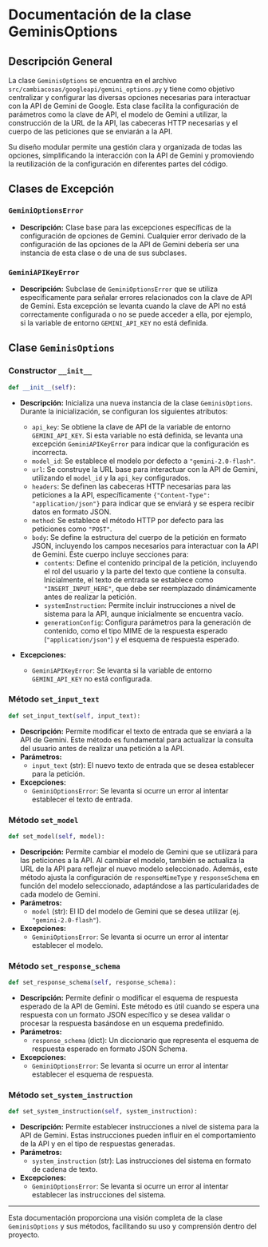 # Documentación de la clase GeminisOptions

## Descripción General

La clase `GeminisOptions` se encuentra en el archivo `src/cambiacosas/googleapi/gemini_options.py` y tiene como objetivo centralizar y configurar las diversas opciones necesarias para interactuar con la API de Gemini de Google. Esta clase facilita la configuración de parámetros como la clave de API, el modelo de Gemini a utilizar, la construcción de la URL de la API, las cabeceras HTTP necesarias y el cuerpo de las peticiones que se enviarán a la API.

Su diseño modular permite una gestión clara y organizada de todas las opciones, simplificando la interacción con la API de Gemini y promoviendo la reutilización de la configuración en diferentes partes del código.

## Clases de Excepción

### `GeminiOptionsError`
- **Descripción:** Clase base para las excepciones específicas de la configuración de opciones de Gemini. Cualquier error derivado de la configuración de las opciones de la API de Gemini debería ser una instancia de esta clase o de una de sus subclases.

### `GeminiAPIKeyError`
- **Descripción:** Subclase de `GeminiOptionsError` que se utiliza específicamente para señalar errores relacionados con la clave de API de Gemini. Esta excepción se levanta cuando la clave de API no está correctamente configurada o no se puede acceder a ella, por ejemplo, si la variable de entorno `GEMINI_API_KEY` no está definida.

## Clase `GeminisOptions`

### Constructor `__init__`

```python
def __init__(self):
```

- **Descripción:** Inicializa una nueva instancia de la clase `GeminisOptions`. Durante la inicialización, se configuran los siguientes atributos:
    - `api_key`: Se obtiene la clave de API de la variable de entorno `GEMINI_API_KEY`. Si esta variable no está definida, se levanta una excepción `GeminiAPIKeyError` para indicar que la configuración es incorrecta.
    - `model_id`: Se establece el modelo por defecto a `"gemini-2.0-flash"`.
    - `url`: Se construye la URL base para interactuar con la API de Gemini, utilizando el `model_id` y la `api_key` configurados.
    - `headers`: Se definen las cabeceras HTTP necesarias para las peticiones a la API, específicamente `{"Content-Type": "application/json"}` para indicar que se enviará y se espera recibir datos en formato JSON.
    - `method`: Se establece el método HTTP por defecto para las peticiones como `"POST"`.
    - `body`: Se define la estructura del cuerpo de la petición en formato JSON, incluyendo los campos necesarios para interactuar con la API de Gemini. Este cuerpo incluye secciones para:
        - `contents`: Define el contenido principal de la petición, incluyendo el rol del usuario y la parte del texto que contiene la consulta. Inicialmente, el texto de entrada se establece como `"INSERT_INPUT_HERE"`, que debe ser reemplazado dinámicamente antes de realizar la petición.
        - `systemInstruction`: Permite incluir instrucciones a nivel de sistema para la API, aunque inicialmente se encuentra vacío.
        - `generationConfig`: Configura parámetros para la generación de contenido, como el tipo MIME de la respuesta esperado (`"application/json"`) y el esquema de respuesta esperado.

- **Excepciones:**
    - `GeminiAPIKeyError`: Se levanta si la variable de entorno `GEMINI_API_KEY` no está configurada.

### Método `set_input_text`

```python
def set_input_text(self, input_text):
```

- **Descripción:** Permite modificar el texto de entrada que se enviará a la API de Gemini. Este método es fundamental para actualizar la consulta del usuario antes de realizar una petición a la API.
- **Parámetros:**
    - `input_text` (str): El nuevo texto de entrada que se desea establecer para la petición.
- **Excepciones:**
    - `GeminiOptionsError`: Se levanta si ocurre un error al intentar establecer el texto de entrada.

### Método `set_model`

```python
def set_model(self, model):
```

- **Descripción:** Permite cambiar el modelo de Gemini que se utilizará para las peticiones a la API. Al cambiar el modelo, también se actualiza la URL de la API para reflejar el nuevo modelo seleccionado. Además, este método ajusta la configuración de `responseMimeType` y `responseSchema` en función del modelo seleccionado, adaptándose a las particularidades de cada modelo de Gemini.
- **Parámetros:**
    - `model` (str): El ID del modelo de Gemini que se desea utilizar (ej. `"gemini-2.0-flash"`).
- **Excepciones:**
    - `GeminiOptionsError`: Se levanta si ocurre un error al intentar establecer el modelo.

### Método `set_response_schema`

```python
def set_response_schema(self, response_schema):
```

- **Descripción:** Permite definir o modificar el esquema de respuesta esperado de la API de Gemini. Este método es útil cuando se espera una respuesta con un formato JSON específico y se desea validar o procesar la respuesta basándose en un esquema predefinido.
- **Parámetros:**
    - `response_schema` (dict): Un diccionario que representa el esquema de respuesta esperado en formato JSON Schema.
- **Excepciones:**
    - `GeminiOptionsError`: Se levanta si ocurre un error al intentar establecer el esquema de respuesta.

### Método `set_system_instruction`

```python
def set_system_instruction(self, system_instruction):
```

- **Descripción:** Permite establecer instrucciones a nivel de sistema para la API de Gemini. Estas instrucciones pueden influir en el comportamiento de la API y en el tipo de respuestas generadas.
- **Parámetros:**
    - `system_instruction` (str): Las instrucciones del sistema en formato de cadena de texto.
- **Excepciones:**
    - `GeminiOptionsError`: Se levanta si ocurre un error al intentar establecer las instrucciones del sistema.

---
Esta documentación proporciona una visión completa de la clase `GeminisOptions` y sus métodos, facilitando su uso y comprensión dentro del proyecto.